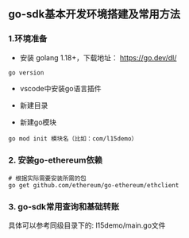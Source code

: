 ## go-sdk基本开发环境搭建及常用方法

### 1.环境准备

 - 安装 golang 1.18+，下载地址： https://go.dev/dl/  
```  
go version
```  

 - vscode中安装go语言插件

 - 新建目录

 - 新建go模块
 ```  
go mod init 模块名（比如：com/l15demo）
```  

### 2. 安装go-ethereum依赖
```  
# 根据实际需要安装所需的包
go get github.com/ethereum/go-ethereum/ethclient
```  

### 3. go-sdk常用查询和基础转账 
 具体可以参考同级目录下的: l15demo/main.go文件

